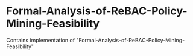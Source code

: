 # Formal-Analysis-of-ReBAC-Policy-Mining-Feasibility
Contains implementation of "Formal-Analysis-of-ReBAC-Policy-Mining-Feasibility"
